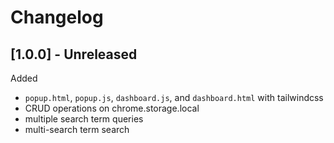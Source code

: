 # Changelog

## [1.0.0] - Unreleased

Added

- `popup.html`, `popup.js`, `dashboard.js`, and `dashboard.html` with tailwindcss
- CRUD operations on chrome.storage.local
- multiple search term queries
- multi-search term search